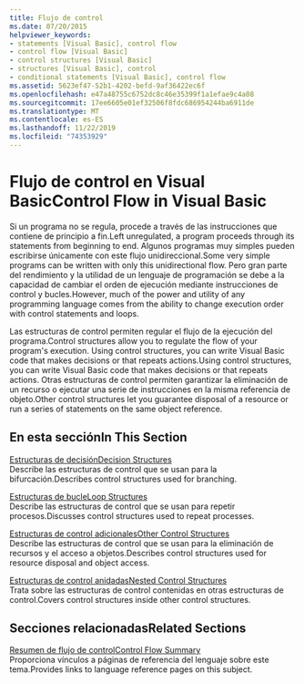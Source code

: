 ```yaml
---
title: Flujo de control
ms.date: 07/20/2015
helpviewer_keywords:
- statements [Visual Basic], control flow
- control flow [Visual Basic]
- control structures [Visual Basic]
- structures [Visual Basic], control
- conditional statements [Visual Basic], control flow
ms.assetid: 5623ef47-52b1-4202-befd-9af36422ec6f
ms.openlocfilehash: e47a48755c6752dc8c46e35399f1a1efae9c4a08
ms.sourcegitcommit: 17ee6605e01ef32506f8fdc686954244ba6911de
ms.translationtype: MT
ms.contentlocale: es-ES
ms.lasthandoff: 11/22/2019
ms.locfileid: "74353929"
---
```

# <a name="control-flow-in-visual-basic"></a><span data-ttu-id="92fb7-102">Flujo de control en Visual Basic</span><span class="sxs-lookup"><span data-stu-id="92fb7-102">Control Flow in Visual Basic</span></span>

<span data-ttu-id="92fb7-103">Si un programa no se regula, procede a través de las instrucciones que contiene de principio a fin.</span><span class="sxs-lookup"><span data-stu-id="92fb7-103">Left unregulated, a program proceeds through its statements from beginning to end.</span></span> <span data-ttu-id="92fb7-104">Algunos programas muy simples pueden escribirse únicamente con este flujo unidireccional.</span><span class="sxs-lookup"><span data-stu-id="92fb7-104">Some very simple programs can be written with only this unidirectional flow.</span></span> <span data-ttu-id="92fb7-105">Pero gran parte del rendimiento y la utilidad de un lenguaje de programación se debe a la capacidad de cambiar el orden de ejecución mediante instrucciones de control y bucles.</span><span class="sxs-lookup"><span data-stu-id="92fb7-105">However, much of the power and utility of any programming language comes from the ability to change execution order with control statements and loops.</span></span>

 <span data-ttu-id="92fb7-106">Las estructuras de control permiten regular el flujo de la ejecución del programa.</span><span class="sxs-lookup"><span data-stu-id="92fb7-106">Control structures allow you to regulate the flow of your program's execution.</span></span> <span data-ttu-id="92fb7-107">Using control structures, you can write Visual Basic code that makes decisions or that repeats actions.</span><span class="sxs-lookup"><span data-stu-id="92fb7-107">Using control structures, you can write Visual Basic code that makes decisions or that repeats actions.</span></span> <span data-ttu-id="92fb7-108">Otras estructuras de control permiten garantizar la eliminación de un recurso o ejecutar una serie de instrucciones en la misma referencia de objeto.</span><span class="sxs-lookup"><span data-stu-id="92fb7-108">Other control structures let you guarantee disposal of a resource or run a series of statements on the same object reference.</span></span>
  
## <a name="in-this-section"></a><span data-ttu-id="92fb7-109">En esta sección</span><span class="sxs-lookup"><span data-stu-id="92fb7-109">In This Section</span></span>

 [<span data-ttu-id="92fb7-110">Estructuras de decisión</span><span class="sxs-lookup"><span data-stu-id="92fb7-110">Decision Structures</span></span>](decision-structures.md)  
 <span data-ttu-id="92fb7-111">Describe las estructuras de control que se usan para la bifurcación.</span><span class="sxs-lookup"><span data-stu-id="92fb7-111">Describes control structures used for branching.</span></span>

 [<span data-ttu-id="92fb7-112">Estructuras de bucle</span><span class="sxs-lookup"><span data-stu-id="92fb7-112">Loop Structures</span></span>](loop-structures.md)  
 <span data-ttu-id="92fb7-113">Describe las estructuras de control que se usan para repetir procesos.</span><span class="sxs-lookup"><span data-stu-id="92fb7-113">Discusses control structures used to repeat processes.</span></span>

 [<span data-ttu-id="92fb7-114">Estructuras de control adicionales</span><span class="sxs-lookup"><span data-stu-id="92fb7-114">Other Control Structures</span></span>](other-control-structures.md)  
 <span data-ttu-id="92fb7-115">Describe las estructuras de control que se usan para la eliminación de recursos y el acceso a objetos.</span><span class="sxs-lookup"><span data-stu-id="92fb7-115">Describes control structures used for resource disposal and object access.</span></span>

 [<span data-ttu-id="92fb7-116">Estructuras de control anidadas</span><span class="sxs-lookup"><span data-stu-id="92fb7-116">Nested Control Structures</span></span>](nested-control-structures.md)  
 <span data-ttu-id="92fb7-117">Trata sobre las estructuras de control contenidas en otras estructuras de control.</span><span class="sxs-lookup"><span data-stu-id="92fb7-117">Covers control structures inside other control structures.</span></span>

## <a name="related-sections"></a><span data-ttu-id="92fb7-118">Secciones relacionadas</span><span class="sxs-lookup"><span data-stu-id="92fb7-118">Related Sections</span></span>

 [<span data-ttu-id="92fb7-119">Resumen de flujo de control</span><span class="sxs-lookup"><span data-stu-id="92fb7-119">Control Flow Summary</span></span>](../../../language-reference/keywords/control-flow-summary.md)  
 <span data-ttu-id="92fb7-120">Proporciona vínculos a páginas de referencia del lenguaje sobre este tema.</span><span class="sxs-lookup"><span data-stu-id="92fb7-120">Provides links to language reference pages on this subject.</span></span>
